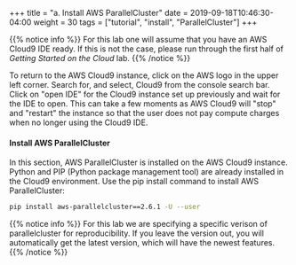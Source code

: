 +++
title = "a. Install AWS ParallelCluster"
date = 2019-09-18T10:46:30-04:00
weight = 30
tags = ["tutorial", "install", "ParallelCluster"]
+++

{{% notice info %}}
For this lab one will assume that you have an AWS Cloud9 IDE ready. If
this is not the case, please run through the first half of *Getting
Started on the Cloud* lab.
{{% /notice %}}

To return to the AWS Cloud9 instance, click on the AWS logo in the upper left corner. Search for, and select, Cloud9 from the console search bar. Click on "open IDE" for the Cloud9 instance set up previously and wait for the IDE to open. This can take a few moments as AWS Cloud9 will "stop" and "restart" the instance so that the user does not pay compute charges when no longer using the Cloud9 IDE.

#### Install AWS ParallelCluster

In this section, AWS ParallelCluster is installed on the AWS Cloud9 instance. Python and PIP (Python package management tool) are already installed in the Cloud9 environment. Use the pip install command to install AWS ParallelCluster:

```bash
pip install aws-parallelcluster==2.6.1 -U --user
```

{{% notice info %}}
For this lab we are specifying a specific verison of parallelcluster for reproducibility. If you leave the version out, you will automatically get the latest version, which will have the newest features.
{{% /notice %}}
